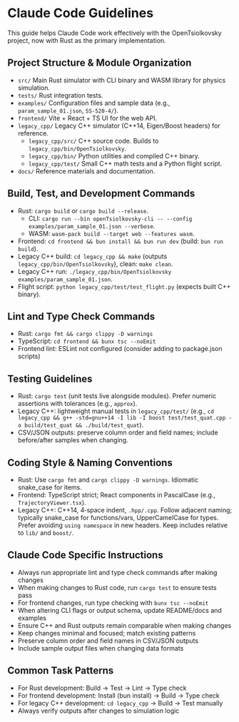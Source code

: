 # Claude Code Guidelines

This guide helps Claude Code work effectively with the OpenTsiolkovsky project, now with Rust as the primary implementation.

## Project Structure & Module Organization
- `src/` Main Rust simulator with CLI binary and WASM library for physics simulation.
- `tests/` Rust integration tests.
- `examples/` Configuration files and sample data (e.g., `param_sample_01.json`, `SS-520-4/`).
- `frontend/` Vite + React + TS UI for the web API.
- `legacy_cpp/` Legacy C++ simulator (C++14, Eigen/Boost headers) for reference.
  - `legacy_cpp/src/` C++ source code. Builds to `legacy_cpp/bin/OpenTsiolkovsky`.
  - `legacy_cpp/bin/` Python utilities and compiled C++ binary.
  - `legacy_cpp/test/` Small C++ math tests and a Python flight script.
- `docs/` Reference materials and documentation.

## Build, Test, and Development Commands
- Rust: `cargo build` or `cargo build --release`.
  - CLI: `cargo run --bin openTsiolkovsky-cli -- --config examples/param_sample_01.json --verbose`.
  - WASM: `wasm-pack build --target web --features wasm`.
- Frontend: `cd frontend && bun install && bun run dev` (build: `bun run build`).
- Legacy C++ build: `cd legacy_cpp && make` (outputs `legacy_cpp/bin/OpenTsiolkovsky`), clean: `make clean`.
- Legacy C++ run: `./legacy_cpp/bin/OpenTsiolkovsky examples/param_sample_01.json`.
- Flight script: `python legacy_cpp/test/test_flight.py` (expects built C++ binary).

## Lint and Type Check Commands
- Rust: `cargo fmt && cargo clippy -D warnings`
- TypeScript: `cd frontend && bunx tsc --noEmit`
- Frontend lint: ESLint not configured (consider adding to package.json scripts)

## Testing Guidelines
- Rust: `cargo test` (unit tests live alongside modules). Prefer numeric assertions with tolerances (e.g., `approx`).
- Legacy C++: lightweight manual tests in `legacy_cpp/test/` (e.g., `cd legacy_cpp && g++ -std=gnu++14 -I lib -I boost test/test_quat.cpp -o build/test_quat && ./build/test_quat`).
- CSV/JSON outputs: preserve column order and field names; include before/after samples when changing.

## Coding Style & Naming Conventions
- Rust: Use `cargo fmt` and `cargo clippy -D warnings`. Idiomatic snake_case for items.
- Frontend: TypeScript strict; React components in PascalCase (e.g., `TrajectoryViewer.tsx`).
- Legacy C++: C++14, 4‑space indent, `.hpp/.cpp`. Follow adjacent naming; typically snake_case for functions/vars, UpperCamelCase for types. Prefer avoiding `using namespace` in new headers. Keep includes relative to `lib/` and `boost/`.

## Claude Code Specific Instructions
- Always run appropriate lint and type check commands after making changes
- When making changes to Rust code, run `cargo test` to ensure tests pass
- For frontend changes, run type checking with `bunx tsc --noEmit`
- When altering CLI flags or output schema, update README/docs and examples
- Ensure C++ and Rust outputs remain comparable when making changes
- Keep changes minimal and focused; match existing patterns
- Preserve column order and field names in CSV/JSON outputs
- Include sample output files when changing data formats

## Common Task Patterns
- For Rust development: Build → Test → Lint → Type check
- For frontend development: Install (bun install) → Build → Type check
- For legacy C++ development: `cd legacy_cpp` → Build → Test manually
- Always verify outputs after changes to simulation logic